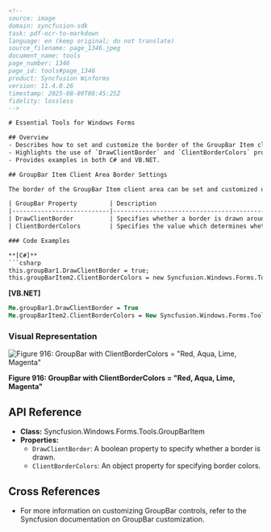 ```html
<!--
source: image
domain: syncfusion-sdk
task: pdf-ocr-to-markdown
language: en (keep original; do not translate)
source_filename: page_1346.jpeg
document_name: tools
page_number: 1346
page_id: tools#page_1346
product: Syncfusion Winforms
version: 11.4.0.26
timestamp: 2025-08-09T08:45:25Z
fidelity: lossless
-->

# Essential Tools for Windows Forms

## Overview
- Describes how to set and customize the border of the GroupBar Item client area.
- Highlights the use of `DrawClientBorder` and `ClientBorderColors` properties.
- Provides examples in both C# and VB.NET.

## GroupBar Item Client Area Border Settings

The border of the GroupBar Item client area can be set and customized using the following properties.

| GroupBar Property         | Description                                                                 |
|---------------------------|-----------------------------------------------------------------------------|
| DrawClientBorder          | Specifies whether a border is drawn around the GroupBar's client window.    |
| ClientBorderColors        | Specifies the value which determines whether the border for the client area of the GroupBar control should be drawn or not. |

### Code Examples

**[C#]**
```csharp
this.groupBar1.DrawClientBorder = true;
this.groupBarItem2.ClientBorderColors = new Syncfusion.Windows.Forms.Tools.BorderColors(System.Drawing.Color.Red, System.Drawing.Color.Aqua, System.Drawing.Color.Lime, System.Drawing.Color.Magenta);
```

**[VB.NET]**
```vb
Me.groupBar1.DrawClientBorder = True
Me.groupBarItem2.ClientBorderColors = New Syncfusion.Windows.Forms.Tools.BorderColors(System.Drawing.Color.Red, System.Drawing.Color.Aqua, System.Drawing.Color.Lime, System.Drawing.Color.Magenta)
```

### Visual Representation

![Figure 916: GroupBar with ClientBorderColors = "Red, Aqua, Lime, Magenta"](assets/image.png)

**Figure 916: GroupBar with ClientBorderColors = "Red, Aqua, Lime, Magenta"**

## API Reference
- **Class:** Syncfusion.Windows.Forms.Tools.GroupBarItem
- **Properties:**
  - `DrawClientBorder`: A boolean property to specify whether a border is drawn.
  - `ClientBorderColors`: An object property for specifying border colors.

## Cross References
- For more information on customizing GroupBar controls, refer to the Syncfusion documentation on GroupBar customization.

<!-- tags: product, control, GroupBar, client area, border, VB.NET, C# keywords: GroupBar, border customization, client area, DrawClientBorder, ClientBorderColors -->
```